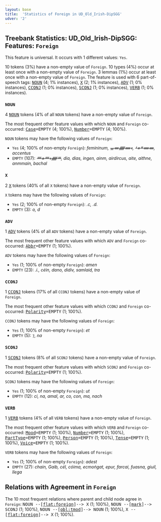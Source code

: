 ```yaml
---
layout: base
title:  'Statistics of Foreign in UD_Old_Irish-DipSGG'
udver: '2'
---
```


## Treebank Statistics: UD_Old_Irish-DipSGG: Features: `Foreign`

This feature is universal.
It occurs with 1 different values: `Yes`.

10 tokens (3%) have a non-empty value of `Foreign`.
10 types (4%) occur at least once with a non-empty value of `Foreign`.
3 lemmas (1%) occur at least once with a non-empty value of `Foreign`.
The feature is used with 6 part-of-speech tags: <tt><a href="sga_dipsgg-pos-NOUN.html">NOUN</a></tt> (4; 1% instances), <tt><a href="sga_dipsgg-pos-X.html">X</a></tt> (2; 1% instances), <tt><a href="sga_dipsgg-pos-ADV.html">ADV</a></tt> (1; 0% instances), <tt><a href="sga_dipsgg-pos-CCONJ.html">CCONJ</a></tt> (1; 0% instances), <tt><a href="sga_dipsgg-pos-SCONJ.html">SCONJ</a></tt> (1; 0% instances), <tt><a href="sga_dipsgg-pos-VERB.html">VERB</a></tt> (1; 0% instances).

### `NOUN`

4 <tt><a href="sga_dipsgg-pos-NOUN.html">NOUN</a></tt> tokens (4% of all `NOUN` tokens) have a non-empty value of `Foreign`.

The most frequent other feature values with which `NOUN` and `Foreign` co-occurred: <tt><a href="sga_dipsgg-feat-Case.html">Case</a></tt><tt>=EMPTY</tt> (4; 100%), <tt><a href="sga_dipsgg-feat-Number.html">Number</a></tt><tt>=EMPTY</tt> (4; 100%).

`NOUN` tokens may have the following values of `Foreign`:

* `Yes` (4; 100% of non-empty `Foreign`): <em>femininum, ᚃᚓᚏᚔᚐ, ᚆᚑᚇᚔᚓ, accentus</em>
* `EMPTY` (107): <em>ᚉᚑᚉᚐᚏᚈ, dia, dias, ingen, ainm, airdircus, aite, aithne, anmmain, bachal</em>

### `X`

2 <tt><a href="sga_dipsgg-pos-X.html">X</a></tt> tokens (40% of all `X` tokens) have a non-empty value of `Foreign`.

`X` tokens may have the following values of `Foreign`:

* `Yes` (2; 100% of non-empty `Foreign`): <em>.c, .d.</em>
* `EMPTY` (3): <em>o, d</em>

### `ADV`

1 <tt><a href="sga_dipsgg-pos-ADV.html">ADV</a></tt> tokens (4% of all `ADV` tokens) have a non-empty value of `Foreign`.

The most frequent other feature values with which `ADV` and `Foreign` co-occurred: <tt><a href="sga_dipsgg-feat-Abbr.html">Abbr</a></tt><tt>=EMPTY</tt> (1; 100%).

`ADV` tokens may have the following values of `Foreign`:

* `Yes` (1; 100% of non-empty `Foreign`): <em>amen</em>
* `EMPTY` (23): <em>.i., céin, dano, didiv, samlaid, tra</em>

### `CCONJ`

1 <tt><a href="sga_dipsgg-pos-CCONJ.html">CCONJ</a></tt> tokens (17% of all `CCONJ` tokens) have a non-empty value of `Foreign`.

The most frequent other feature values with which `CCONJ` and `Foreign` co-occurred: <tt><a href="sga_dipsgg-feat-Polarity.html">Polarity</a></tt><tt>=EMPTY</tt> (1; 100%).

`CCONJ` tokens may have the following values of `Foreign`:

* `Yes` (1; 100% of non-empty `Foreign`): <em>et</em>
* `EMPTY` (5): <em>⁊, na</em>

### `SCONJ`

1 <tt><a href="sga_dipsgg-pos-SCONJ.html">SCONJ</a></tt> tokens (8% of all `SCONJ` tokens) have a non-empty value of `Foreign`.

The most frequent other feature values with which `SCONJ` and `Foreign` co-occurred: <tt><a href="sga_dipsgg-feat-Polarity.html">Polarity</a></tt><tt>=EMPTY</tt> (1; 100%).

`SCONJ` tokens may have the following values of `Foreign`:

* `Yes` (1; 100% of non-empty `Foreign`): <em>ut</em>
* `EMPTY` (12): <em>ci, na, amal, ar, co, con, ma, nach</em>

### `VERB`

1 <tt><a href="sga_dipsgg-pos-VERB.html">VERB</a></tt> tokens (4% of all `VERB` tokens) have a non-empty value of `Foreign`.

The most frequent other feature values with which `VERB` and `Foreign` co-occurred: <tt><a href="sga_dipsgg-feat-Mood.html">Mood</a></tt><tt>=EMPTY</tt> (1; 100%), <tt><a href="sga_dipsgg-feat-Number.html">Number</a></tt><tt>=EMPTY</tt> (1; 100%), <tt><a href="sga_dipsgg-feat-PartType.html">PartType</a></tt><tt>=EMPTY</tt> (1; 100%), <tt><a href="sga_dipsgg-feat-Person.html">Person</a></tt><tt>=EMPTY</tt> (1; 100%), <tt><a href="sga_dipsgg-feat-Tense.html">Tense</a></tt><tt>=EMPTY</tt> (1; 100%), <tt><a href="sga_dipsgg-feat-Voice.html">Voice</a></tt><tt>=EMPTY</tt> (1; 100%).

`VERB` tokens may have the following values of `Foreign`:

* `Yes` (1; 100% of non-empty `Foreign`): <em>adest</em>
* `EMPTY` (27): <em>chain, Gaib, cél, cóima, ecmoṅgat, epur, farcai, fuasna, giuil, llega</em>

## Relations with Agreement in `Foreign`

The 10 most frequent relations where parent and child node agree in `Foreign`:
<tt>NOUN --[<tt><a href="sga_dipsgg-dep-flat-foreign.html">flat:foreign</a></tt>]--> X</tt> (1; 100%),
<tt>NOUN --[<tt><a href="sga_dipsgg-dep-mark.html">mark</a></tt>]--> SCONJ</tt> (1; 100%),
<tt>NOUN --[<tt><a href="sga_dipsgg-dep-obl-tmod.html">obl:tmod</a></tt>]--> NOUN</tt> (1; 100%),
<tt>X --[<tt><a href="sga_dipsgg-dep-flat-foreign.html">flat:foreign</a></tt>]--> X</tt> (1; 100%).

